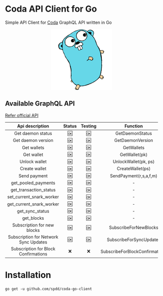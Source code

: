# Coda API Client for Go
Simple API Client for [Coda](https://codaprotocol.com/) GraphQL API written in Go

<p align="center">
    <img src="go.png" alt="gocoda" height="200" />
</p>

## Available GraphQL API

[Refer official API](https://codaprotocol.com/docs/developers/graphql-api)

|            Api description            | Status  | Testing  |            Function            |
| :---------------------------------:   | :----:  | :------: | :----------------------------: |
|        Get daemon status              |  :ok:   |   :ok:   |         GetDaemonStatus        |
|        Get daemon version             |  :ok:   |   :ok:   |         GetDaemonVersion       |
|        Get wallets                    |  :ok:   |   :ok:   |         GetWallets             |
|        Get wallet                     |  :ok:   |   :ok:   |         GetWallet(pk)          |
|        Unlock wallet                  |  :ok:   |   :ok:   |         UnlockWallet(pk, ps)   |
|        Create wallet                  |  :ok:   |   :ok:   |         CreateWallet(ps)       |
|        Send payment                   |  :ok:   |   :ok:   |         SendPayment(r,s,a,f,m) |
|        get_pooled_payments            |  :ok:   |   :ok:   |         -                      |
|        get_transaction_status         |  :ok:   |   :ok:   |         -                      |
|        set_current_snark_worker       |  :ok:   |   :ok:   |         -                      |
|        get_current_snark_worker       |  :ok:   |   :ok:   |         -                      |
|        get_sync_status                |  :ok:   |   :ok:   |         -                      |
|        get_blocks                     |  :ok:   |   :ok:   |         -                      |
|      Subscription for new blocks      |  :ok:   |   :ok:   |      SubscribeForNewBlocks     |
| Subscription for Network Sync Updates |  :ok:   |   :ok:   |     SubscribeForSyncUpdates    |
| Subscription for Block Confirmations  |  :x:    |   :x:    | SubscribeForBlockConfirmations |

# Installation 

`go get -u github.com/spdd/coda-go-client`